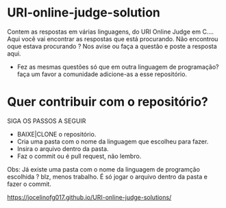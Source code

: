 # URI-online-judge-solution
Contem as respostas em várias linguagens, do URI Online Judge em C....
Aqui você vai encontrar as respostas que está procurando.
Não encontrou oque estava procurando ? Nos avise ou faça a questão e poste a resposta aqui.

 - Fez as mesmas questões só que em outra linguagem de programação? faça um favor a comunidade adicione-as a esse repositório.
 
  <h1>Quer contribuir com o repositório? </h1>
  SIGA OS PASSOS A SEGUIR
  
   - BAIXE|CLONE o repositório.
   - Cria uma pasta com o nome da linguagem que escolheu para fazer.
   - Insira o arquivo dentro da pasta.
   - Faz o commit ou é pull request, não lembro.

Obs: Já existe uma pasta com o nome da linguagem de programção escolhida ? blz, menos trabalho.
É só jogar o arquivo dentro da pasta e fazer o commit.


https://jocelinofg017.github.io/URI-online-judge-solutions/
